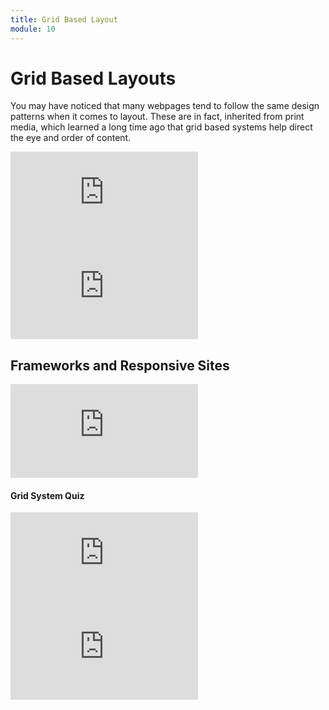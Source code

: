 ```yaml
---
title: Grid Based Layout
module: 10
---
```


# Grid Based Layouts

You may have noticed that many webpages tend to follow the same design patterns when it comes to layout. These are in fact, inherited from print media, which learned a long time ago that grid based systems help direct the eye and order of content.

<div class="embed-responsive embed-responsive-16by9"><iframe class="embed-responsive-item" src="https://www.youtube.com/embed/5a1nuXcTCzQ" frameborder="0" allowfullscreen></iframe></div>

<div class="embed-responsive embed-responsive-16by9"><iframe class="embed-responsive-item" src="https://www.youtube.com/embed/OpiR_euUy8A" frameborder="0" allowfullscreen></iframe></div>

## Frameworks and Responsive Sites

<div class="embed-responsive embed-responsive-16by9"><iframe class="embed-responsive-item" src="https://www.youtube.com/embed/NVYspWwBT7M" frameborder="0" allowfullscreen></iframe></div>



#### Grid System Quiz

<div class="embed-responsive embed-responsive-16by9"><iframe class="embed-responsive-item" src="https://www.youtube.com/embed/H0LX1roG_r0" frameborder="0" allowfullscreen></iframe></div>

<div class="embed-responsive embed-responsive-16by9"><iframe class="embed-responsive-item" src="https://www.youtube.com/embed/3PoRxijXHzo" frameborder="0" allowfullscreen></iframe></div>
